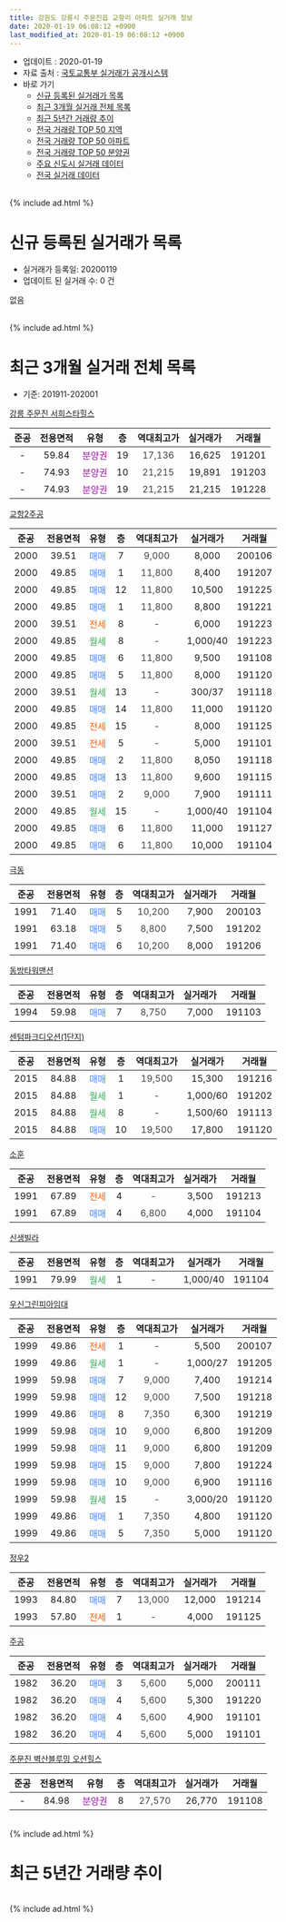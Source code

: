 ```yaml
---
title: 강원도 강릉시 주문진읍 교항리 아파트 실거래 정보
date: 2020-01-19 06:08:12 +0900
last_modified_at: 2020-01-19 06:08:12 +0900
---
```


* 업데이트 : 2020-01-19
* 자료 출처 : [국토교통부 실거래가 공개시스템](http://rt.molit.go.kr)
* 바로 가기
    * [신규 등록된 실거래가 목록](#신규-등록된-실거래가-목록)
    * [최근 3개월 실거래 전체 목록](#최근-3개월-실거래-전체-목록)
    * [최근 5년간 거래량 추이](#최근-5년간-거래량-추이)
    * [전국 거래량 TOP 50 지역](https://apt-info.github.io/apt-trade-info/최근-3개월-전국에서-가장-거래가-많이-발생한-지역)
    * [전국 거래량 TOP 50 아파트](https://apt-info.github.io/apt-trade-info/최근-3개월-전국에서-가장-거래가-많이-발생한-아파트)
    * [전국 거래량 TOP 50 분양권](https://apt-info.github.io/apt-trade-info/최근-3개월-전국에서-가장-거래가-많이-발생한-분양권)
    * [주요 신도시 실거래 데이터](https://apt-info.github.io/apt-trade-info/주요-신도시)
    * [전국 실거래 데이터](https://apt-info.github.io/apt-trade-info/전국)
<br>
{% include ad.html %}
<br>

# 신규 등록된 실거래가 목록
* 실거래가 등록일: 20200119
* 업데이트 된 실거래 수: 0 건

없음

<br>
{% include ad.html %}
<br>

# 최근 3개월 실거래 전체 목록
* 기준: 201911-202001


[강릉 주문진 서희스타힐스](https://search.naver.com/search.naver?query=%EA%B0%95%EC%9B%90%EB%8F%84+%EA%B0%95%EB%A6%89%EC%8B%9C+%EC%A3%BC%EB%AC%B8%EC%A7%84%EC%9D%8D+%EA%B5%90%ED%95%AD%EB%A6%AC+%EA%B0%95%EB%A6%89+%EC%A3%BC%EB%AC%B8%EC%A7%84+%EC%84%9C%ED%9D%AC%EC%8A%A4%ED%83%80%ED%9E%90%EC%8A%A4)

|준공|전용면적|유형|층|역대최고가|실거래가|거래월|
|:---:|:---:|:---:|:---:|:---:|:---:|:---:|
|-|59.84|<span style="color:#9C11A5">분양권</span>|19|<span style="color:#444444">17,136</span>|16,625|191201|
|-|74.93|<span style="color:#9C11A5">분양권</span>|10|<span style="color:#444444">21,215</span>|19,891|191203|
|-|74.93|<span style="color:#9C11A5">분양권</span>|19|<span style="color:#444444">21,215</span>|21,215|191228|

[교항2주공](https://search.naver.com/search.naver?query=%EA%B0%95%EC%9B%90%EB%8F%84+%EA%B0%95%EB%A6%89%EC%8B%9C+%EC%A3%BC%EB%AC%B8%EC%A7%84%EC%9D%8D+%EA%B5%90%ED%95%AD%EB%A6%AC+%EA%B5%90%ED%95%AD2%EC%A3%BC%EA%B3%B5)

|준공|전용면적|유형|층|역대최고가|실거래가|거래월|
|:---:|:---:|:---:|:---:|:---:|:---:|:---:|
|2000|39.51|<span style="color:#4285f3">매매</span>|7|<span style="color:#444444">9,000</span>|8,000|200106|
|2000|49.85|<span style="color:#4285f3">매매</span>|1|<span style="color:#444444">11,800</span>|8,400|191207|
|2000|49.85|<span style="color:#4285f3">매매</span>|12|<span style="color:#444444">11,800</span>|10,500|191225|
|2000|49.85|<span style="color:#4285f3">매매</span>|1|<span style="color:#444444">11,800</span>|8,800|191221|
|2000|39.51|<span style="color:#ff5a00">전세</span>|8|<span style="color:#444444">-</span>|6,000|191223|
|2000|49.85|<span style="color:#34a853">월세</span>|8|<span style="color:#444444">-</span>|1,000/40|191223|
|2000|49.85|<span style="color:#4285f3">매매</span>|6|<span style="color:#444444">11,800</span>|9,500|191108|
|2000|49.85|<span style="color:#4285f3">매매</span>|5|<span style="color:#444444">11,800</span>|8,000|191120|
|2000|39.51|<span style="color:#34a853">월세</span>|13|<span style="color:#444444">-</span>|300/37|191118|
|2000|49.85|<span style="color:#4285f3">매매</span>|14|<span style="color:#444444">11,800</span>|11,000|191120|
|2000|49.85|<span style="color:#ff5a00">전세</span>|15|<span style="color:#444444">-</span>|8,000|191125|
|2000|39.51|<span style="color:#ff5a00">전세</span>|5|<span style="color:#444444">-</span>|5,000|191101|
|2000|49.85|<span style="color:#4285f3">매매</span>|2|<span style="color:#444444">11,800</span>|8,050|191118|
|2000|49.85|<span style="color:#4285f3">매매</span>|13|<span style="color:#444444">11,800</span>|9,600|191115|
|2000|39.51|<span style="color:#4285f3">매매</span>|2|<span style="color:#444444">9,000</span>|7,900|191111|
|2000|49.85|<span style="color:#34a853">월세</span>|15|<span style="color:#444444">-</span>|1,000/40|191104|
|2000|49.85|<span style="color:#4285f3">매매</span>|6|<span style="color:#444444">11,800</span>|11,000|191127|
|2000|49.85|<span style="color:#4285f3">매매</span>|6|<span style="color:#444444">11,800</span>|10,000|191104|

[극동](https://search.naver.com/search.naver?query=%EA%B0%95%EC%9B%90%EB%8F%84+%EA%B0%95%EB%A6%89%EC%8B%9C+%EC%A3%BC%EB%AC%B8%EC%A7%84%EC%9D%8D+%EA%B5%90%ED%95%AD%EB%A6%AC+%EA%B7%B9%EB%8F%99)

|준공|전용면적|유형|층|역대최고가|실거래가|거래월|
|:---:|:---:|:---:|:---:|:---:|:---:|:---:|
|1991|71.40|<span style="color:#4285f3">매매</span>|5|<span style="color:#444444">10,200</span>|7,900|200103|
|1991|63.18|<span style="color:#4285f3">매매</span>|5|<span style="color:#444444">8,800</span>|7,500|191202|
|1991|71.40|<span style="color:#4285f3">매매</span>|6|<span style="color:#444444">10,200</span>|8,000|191206|

[동방타워맨션](https://search.naver.com/search.naver?query=%EA%B0%95%EC%9B%90%EB%8F%84+%EA%B0%95%EB%A6%89%EC%8B%9C+%EC%A3%BC%EB%AC%B8%EC%A7%84%EC%9D%8D+%EA%B5%90%ED%95%AD%EB%A6%AC+%EB%8F%99%EB%B0%A9%ED%83%80%EC%9B%8C%EB%A7%A8%EC%85%98)

|준공|전용면적|유형|층|역대최고가|실거래가|거래월|
|:---:|:---:|:---:|:---:|:---:|:---:|:---:|
|1994|59.98|<span style="color:#4285f3">매매</span>|7|<span style="color:#444444">8,750</span>|7,000|191103|

[센텀파크디오션(1단지)](https://search.naver.com/search.naver?query=%EA%B0%95%EC%9B%90%EB%8F%84+%EA%B0%95%EB%A6%89%EC%8B%9C+%EC%A3%BC%EB%AC%B8%EC%A7%84%EC%9D%8D+%EA%B5%90%ED%95%AD%EB%A6%AC+%EC%84%BC%ED%85%80%ED%8C%8C%ED%81%AC%EB%94%94%EC%98%A4%EC%85%98%281%EB%8B%A8%EC%A7%80%29)

|준공|전용면적|유형|층|역대최고가|실거래가|거래월|
|:---:|:---:|:---:|:---:|:---:|:---:|:---:|
|2015|84.88|<span style="color:#4285f3">매매</span>|1|<span style="color:#444444">19,500</span>|15,300|191216|
|2015|84.88|<span style="color:#34a853">월세</span>|1|<span style="color:#444444">-</span>|1,000/60|191202|
|2015|84.88|<span style="color:#34a853">월세</span>|8|<span style="color:#444444">-</span>|1,500/60|191113|
|2015|84.88|<span style="color:#4285f3">매매</span>|10|<span style="color:#444444">19,500</span>|17,800|191120|

[소훈](https://search.naver.com/search.naver?query=%EA%B0%95%EC%9B%90%EB%8F%84+%EA%B0%95%EB%A6%89%EC%8B%9C+%EC%A3%BC%EB%AC%B8%EC%A7%84%EC%9D%8D+%EA%B5%90%ED%95%AD%EB%A6%AC+%EC%86%8C%ED%9B%88)

|준공|전용면적|유형|층|역대최고가|실거래가|거래월|
|:---:|:---:|:---:|:---:|:---:|:---:|:---:|
|1991|67.89|<span style="color:#ff5a00">전세</span>|4|<span style="color:#444444">-</span>|3,500|191213|
|1991|67.89|<span style="color:#4285f3">매매</span>|4|<span style="color:#444444">6,800</span>|4,000|191104|

[신생빌라](https://search.naver.com/search.naver?query=%EA%B0%95%EC%9B%90%EB%8F%84+%EA%B0%95%EB%A6%89%EC%8B%9C+%EC%A3%BC%EB%AC%B8%EC%A7%84%EC%9D%8D+%EA%B5%90%ED%95%AD%EB%A6%AC+%EC%8B%A0%EC%83%9D%EB%B9%8C%EB%9D%BC)

|준공|전용면적|유형|층|역대최고가|실거래가|거래월|
|:---:|:---:|:---:|:---:|:---:|:---:|:---:|
|1991|79.99|<span style="color:#34a853">월세</span>|1|<span style="color:#444444">-</span>|1,000/40|191104|

[우신그린피아임대](https://search.naver.com/search.naver?query=%EA%B0%95%EC%9B%90%EB%8F%84+%EA%B0%95%EB%A6%89%EC%8B%9C+%EC%A3%BC%EB%AC%B8%EC%A7%84%EC%9D%8D+%EA%B5%90%ED%95%AD%EB%A6%AC+%EC%9A%B0%EC%8B%A0%EA%B7%B8%EB%A6%B0%ED%94%BC%EC%95%84%EC%9E%84%EB%8C%80)

|준공|전용면적|유형|층|역대최고가|실거래가|거래월|
|:---:|:---:|:---:|:---:|:---:|:---:|:---:|
|1999|49.86|<span style="color:#ff5a00">전세</span>|1|<span style="color:#444444">-</span>|5,500|200107|
|1999|49.86|<span style="color:#34a853">월세</span>|1|<span style="color:#444444">-</span>|1,000/27|191205|
|1999|59.98|<span style="color:#4285f3">매매</span>|7|<span style="color:#444444">9,000</span>|7,400|191214|
|1999|59.98|<span style="color:#4285f3">매매</span>|12|<span style="color:#444444">9,000</span>|7,500|191218|
|1999|49.86|<span style="color:#4285f3">매매</span>|8|<span style="color:#444444">7,350</span>|6,300|191219|
|1999|59.98|<span style="color:#4285f3">매매</span>|10|<span style="color:#444444">9,000</span>|6,800|191209|
|1999|59.98|<span style="color:#4285f3">매매</span>|11|<span style="color:#444444">9,000</span>|6,800|191209|
|1999|59.98|<span style="color:#4285f3">매매</span>|15|<span style="color:#444444">9,000</span>|7,800|191224|
|1999|59.98|<span style="color:#4285f3">매매</span>|10|<span style="color:#444444">9,000</span>|6,900|191116|
|1999|59.98|<span style="color:#34a853">월세</span>|15|<span style="color:#444444">-</span>|3,000/20|191120|
|1999|49.86|<span style="color:#4285f3">매매</span>|1|<span style="color:#444444">7,350</span>|4,800|191120|
|1999|49.86|<span style="color:#4285f3">매매</span>|5|<span style="color:#444444">7,350</span>|5,000|191120|


<script async src="//pagead2.googlesyndication.com/pagead/js/adsbygoogle.js"></script>
<!-- 기본 -->
<ins class="adsbygoogle"
     style="display:block"
     data-ad-client="ca-pub-1142216861245946"
     data-ad-slot="4805727019"
     data-ad-format="auto"
     data-full-width-responsive="true"></ins>
<script>
(adsbygoogle = window.adsbygoogle || []).push({});
</script>


[정우2](https://search.naver.com/search.naver?query=%EA%B0%95%EC%9B%90%EB%8F%84+%EA%B0%95%EB%A6%89%EC%8B%9C+%EC%A3%BC%EB%AC%B8%EC%A7%84%EC%9D%8D+%EA%B5%90%ED%95%AD%EB%A6%AC+%EC%A0%95%EC%9A%B02)

|준공|전용면적|유형|층|역대최고가|실거래가|거래월|
|:---:|:---:|:---:|:---:|:---:|:---:|:---:|
|1993|84.80|<span style="color:#4285f3">매매</span>|7|<span style="color:#444444">13,000</span>|12,000|191214|
|1993|57.80|<span style="color:#ff5a00">전세</span>|1|<span style="color:#444444">-</span>|4,000|191125|

[주공](https://search.naver.com/search.naver?query=%EA%B0%95%EC%9B%90%EB%8F%84+%EA%B0%95%EB%A6%89%EC%8B%9C+%EC%A3%BC%EB%AC%B8%EC%A7%84%EC%9D%8D+%EA%B5%90%ED%95%AD%EB%A6%AC+%EC%A3%BC%EA%B3%B5)

|준공|전용면적|유형|층|역대최고가|실거래가|거래월|
|:---:|:---:|:---:|:---:|:---:|:---:|:---:|
|1982|36.20|<span style="color:#4285f3">매매</span>|3|<span style="color:#444444">5,600</span>|5,000|200111|
|1982|36.20|<span style="color:#4285f3">매매</span>|4|<span style="color:#444444">5,600</span>|5,300|191220|
|1982|36.20|<span style="color:#4285f3">매매</span>|4|<span style="color:#444444">5,600</span>|4,900|191101|
|1982|36.20|<span style="color:#4285f3">매매</span>|4|<span style="color:#444444">5,600</span>|5,000|191101|

[주문진 벽산블루밍 오션힐스](https://search.naver.com/search.naver?query=%EA%B0%95%EC%9B%90%EB%8F%84+%EA%B0%95%EB%A6%89%EC%8B%9C+%EC%A3%BC%EB%AC%B8%EC%A7%84%EC%9D%8D+%EA%B5%90%ED%95%AD%EB%A6%AC+%EC%A3%BC%EB%AC%B8%EC%A7%84+%EB%B2%BD%EC%82%B0%EB%B8%94%EB%A3%A8%EB%B0%8D+%EC%98%A4%EC%85%98%ED%9E%90%EC%8A%A4)

|준공|전용면적|유형|층|역대최고가|실거래가|거래월|
|:---:|:---:|:---:|:---:|:---:|:---:|:---:|
|-|84.98|<span style="color:#9C11A5">분양권</span>|8|<span style="color:#444444">27,570</span>|26,770|191108|


<br>
{% include ad.html %}
<br>

# 최근 5년간 거래량 추이


<div style="width:100%;">
    <canvas id="deal_progress" height="200"></canvas>
</div>

<script>
new Chart(document.getElementById("deal_progress"), {
    type: 'line',
    data: {
        labels: ['201501','201502','201503','201504','201505','201506','201507','201508','201509','201510','201511','201512','201601','201602','201603','201604','201605','201606','201607','201608','201609','201610','201611','201612','201701','201702','201703','201704','201705','201706','201707','201708','201709','201710','201711','201712','201801','201802','201803','201804','201805','201806','201807','201808','201809','201810','201811','201812','201901','201902','201903','201904','201905','201906','201907','201908','201909','201910','201911','201912','202001'],
        datasets: [{
            label: '매매',
            pointRadius: 1,
            data: [9, 9, 21, 19, 16, 9, 12, 13, 16, 14, 14, 7, 14, 25, 29, 16, 22, 12, 15, 16, 10, 21, 12, 14, 10, 12, 22, 15, 13, 12, 18, 14, 14, 5, 11, 9, 14, 7, 17, 13, 18, 9, 15, 12, 6, 16, 16, 9, 11, 8, 9, 10, 4, 12, 20, 9, 7, 15, 17, 17, 3],
            borderColor: "rgba(255, 201, 14, 1)",
            backgroundColor: "rgba(255, 201, 14, 0.5)",
            fill: false,
            lineTension: 0
        },{
            label: '전월세',
            pointRadius: 1,
            data: [13, 5, 18, 10, 8, 12, 8, 13, 8, 10, 4, 7, 9, 9, 12, 8, 7, 9, 10, 8, 7, 10, 5, 6, 13, 8, 11, 12, 7, 9, 6, 6, 8, 5, 9, 6, 6, 9, 10, 8, 6, 7, 8, 7, 9, 6, 4, 13, 6, 10, 10, 9, 6, 7, 5, 5, 3, 9, 8, 5, 1],
            borderColor: "rgba(0, 141, 185, 1)",
            backgroundColor: "rgba(0, 141, 185, 0.5)",
            fill: false,
            lineTension: 0
        }
        ]
    },
    options: {
        responsive: true,
        title: {
            display: false
        },
        tooltips: {
            mode: 'index',
            intersect: false
        },
        hover: {
            mode: 'nearest',
            intersect: true
        },
        scales: {
            xAxes: [{
                display: true,
                scaleLabel: {
                    display: true,
                    labelString: '년/월'
                }
            }],
            yAxes: [{
                display: true,
                ticks: {
                    suggestedMin: 0,
                },
                scaleLabel: {
                    display: true,
                    labelString: '실거래 수'
                }
            }]
        }
    }
});

</script>


<br>
{% include ad.html %}
<br>

